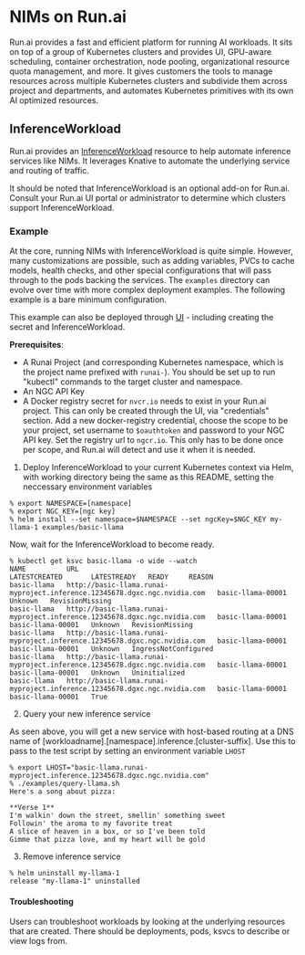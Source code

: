 # NIMs on Run.ai

Run.ai provides a fast and efficient platform for running AI workloads. It sits on top of a group of Kubernetes clusters and provides UI, GPU-aware scheduling, container orchestration, node pooling, organizational resource quota management, and more. It gives customers the tools to manage resources across multiple Kubernetes clusters and subdivide them across project and departments, and automates Kubernetes primitives with its own AI optimized resources.

## InferenceWorkload

Run.ai provides an [InferenceWorkload](https://docs.run.ai/latest/Researcher/workloads/inference-overview/) resource to help automate inference services like NIMs. It leverages Knative to automate the underlying service and routing of traffic.

It should be noted that InferenceWorkload is an optional add-on for Run.ai. Consult your Run.ai UI portal or administrator to determine which clusters support InferenceWorkload.

### Example

At the core, running NIMs with InferenceWorkload is quite simple. However, many customizations are possible, such as adding variables, PVCs to cache models, health checks, and other special configurations that will pass through to the pods backing the services. The `examples` directory can evolve over time with more complex deployment examples. The following example is a bare minimum configuration.

This example can also be deployed through [UI](https://docs.run.ai/latest/Researcher/workloads/inference-overview/) - including creating the secret and InferenceWorkload.

**Prerequisites**:
* A Runai Project (and corresponding Kubernetes namespace, which is the project name prefixed with `runai-`). You should be set up to run "kubectl" commands to the target cluster and namespace.
* An NGC API Key
* A Docker registry secret for `nvcr.io` needs to exist in your Run.ai project. This can only be created through the UI, via "credentials" section. Add a new docker-registry credential, choose the scope to be your project, set username to `$oauthtoken` and password to your NGC API key. Set the registry url to `ngcr.io`. This only has to be done once per scope, and Run.ai will detect and use it when it is needed.

1. Deploy InferenceWorkload to your current Kubernetes context via Helm, with working directory being the same as this README, setting the neccessary environment variables

```
% export NAMESPACE=[namespace]
% export NGC_KEY=[ngc key]
% helm install --set namespace=$NAMESPACE --set ngcKey=$NGC_KEY my-llama-1 examples/basic-llama
```

Now, wait for the InferenceWorkload to become ready.

```
% kubectl get ksvc basic-llama -o wide --watch
NAME          URL                                                                                                     LATESTCREATED       LATESTREADY   READY     REASON
basic-llama   http://basic-llama.runai-myproject.inference.12345678.dgxc.ngc.nvidia.com   basic-llama-00001                 Unknown   RevisionMissing
basic-llama   http://basic-llama.runai-myproject.inference.12345678.dgxc.ngc.nvidia.com   basic-llama-00001   basic-llama-00001   Unknown   RevisionMissing
basic-llama   http://basic-llama.runai-myproject.inference.12345678.dgxc.ngc.nvidia.com   basic-llama-00001   basic-llama-00001   Unknown   IngressNotConfigured
basic-llama   http://basic-llama.runai-myproject.inference.12345678.dgxc.ngc.nvidia.com   basic-llama-00001   basic-llama-00001   Unknown   Uninitialized
basic-llama   http://basic-llama.runai-myproject.inference.12345678.dgxc.ngc.nvidia.com   basic-llama-00001   basic-llama-00001   True
```

2. Query your new inference service

As seen above, you will get a new service with host-based routing at a DNS name of [workloadname].[namespace].inference.[cluster-suffix]. Use this to pass to the test script by setting an environment variable `LHOST`

```
% export LHOST="basic-llama.runai-myproject.inference.12345678.dgxc.ngc.nvidia.com"
% ./examples/query-llama.sh
Here's a song about pizza:

**Verse 1**
I'm walkin' down the street, smellin' something sweet
Followin' the aroma to my favorite treat
A slice of heaven in a box, or so I've been told
Gimme that pizza love, and my heart will be gold
```

3. Remove inference service

```
% helm uninstall my-llama-1
release "my-llama-1" uninstalled
```

#### Troubleshooting

Users can troubleshoot workloads by looking at the underlying resources that are created. There should be deployments, pods, ksvcs to describe or view logs from.
